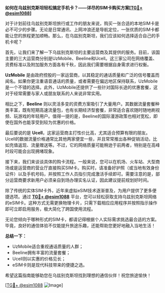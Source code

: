 **如何在乌兹别克斯坦轻松搞定手机卡？——详尽的SIM卡购买方案[[TG💪+ @esim1088](https://t.me/s/esim1088)]**

对于计划前往乌兹别克斯坦旅行或工作的朋友来说，购买一张合适的本地SIM卡是必不可少的步骤。无论是日常通讯、上网冲浪还是导航定位，一张优质的SIM卡都能让您的旅程更加顺畅。那么，在乌兹别克斯坦，我们应该如何选择适合自己的手机卡呢？

首先，让我们来了解一下乌兹别克斯坦的主要运营商及其提供的服务。目前，该国主要的三大运营商分别是UzMobile、Beeline和Ucell。这三家公司在网络覆盖、资费标准以及附加服务方面各有千秋，因此我们需要根据自身需求进行权衡。

**UzMobile** 是由政府控股的一家运营商，以其稳定的通话质量和广泛的信号覆盖而闻名。如果你更注重语音通话的质量，或者需要在偏远地区保持联系，UzMobile是一个不错的选择。此外，UzMobile还提供了一些针对国际长途的优惠套餐，这对于经常需要与家人或朋友联系的人来说非常实用。

相比之下，**Beeline** 则以灵活多变的资费方案吸引了大量用户。其数据流量套餐种类丰富，既有短期高速流量包，也有长期经济型套餐，非常适合喜欢随时随地刷视频、玩游戏的年轻用户。值得一提的是，Beeline的国际漫游政策也相对宽松，即使在国外也能享受到较为优惠的价格。

最后要说的是 **Ucell**，这家运营商主打性价比高，尤其适合预算有限的朋友。Ucell的数据流量价格通常比其他两家便宜一些，并且常常推出各种促销活动，比如充值返现、流量赠送等。不过，它的网络质量可能稍逊于前两者，特别是在高峰时段可能会出现拥堵现象。

接下来，我们来谈谈具体的购卡流程。一般来说，您可以在机场、火车站、大型商场或是运营商的营业厅直接购买SIM卡。购买时，请准备好护照（或当地有效身份证件）以及手机号码，并按照工作人员指引完成激活手续即可。需要注意的是，部分运营商要求新用户必须亲自到场办理实名认证，因此建议提前规划好时间。

除了传统的实体SIM卡外，近年来虚拟eSIM技术逐渐普及，为用户提供了更多便捷选项。通过 **[TG💪+ @esim1088](https://t.me/s/esim1088)** 平台，您可以轻松获取支持乌兹别克斯坦网络的eSIM卡。这种方式无需更换物理卡片，只需下载相应应用程序并按照指示操作即可立即启用服务，极大简化了跨国使用流程。

无论您倾向于哪种形式的SIM卡，都请记得根据个人实际需求挑选最合适的方案。毕竟，良好的通信体验不仅能提升旅途乐趣，还能帮助您更好地融入当地生活！

**总结一下：**
- UzMobile适合重视通话质量的人群；
- Beeline拥有丰富的流量套餐；
- Ucell则以实惠的价格见长；
- eSIM卡则是现代科技带来的便捷之选。

希望这篇指南能够助您在乌兹别克斯坦找到理想的通信伙伴！祝您旅途愉快！

[[TG💪+ @esim1088](https://t.me/s/esim1088) ![Image](https://i.postimg.cc/4NQfJmqS/Snipaste-2025-05-13-00-14-12.png)]